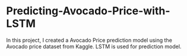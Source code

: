 # Predicting-Avocado-Price-with-LSTM
In this project, I created a Avocado Price prediction model using the Avocado price dataset from Kaggle. LSTM is used for prediction model.
